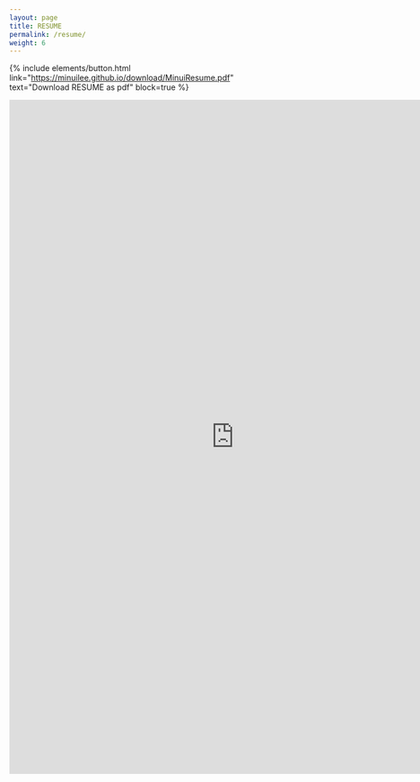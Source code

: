 ```yaml
---
layout: page
title: RESUME
permalink: /resume/
weight: 6
---
```


{% include elements/button.html link="https://minuilee.github.io/download/MinuiResume.pdf" text="Download RESUME as pdf" block=true %}

<center>
	<iframe src="https://minuilee.github.io/download/MinuiResume.pdf" style="width:800px; height:1200px;" frameborder="0"></iframe>
</center>